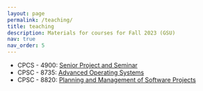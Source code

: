 ```yaml
---
layout: page
permalink: /teaching/
title: teaching
description: Materials for courses for Fall 2023 (GSU)
nav: true
nav_order: 5
---
```


- CPCS - 4900: <a href="https://catalog.govst.edu/preview_program.php?catoid=1&poid=32&hl=%22Computer%22&returnto=search#">Senior Project and Seminar</a>  
- CPSC - 8735: <a href="https://catalog.govst.edu/preview_program.php?catoid=1&poid=113#">Advanced Operating Systems</a>  
- CPSC - 8820: <a href="https://catalog.govst.edu/preview_program.php?catoid=1&poid=113#">Planning and Management of Software Projects</a>
